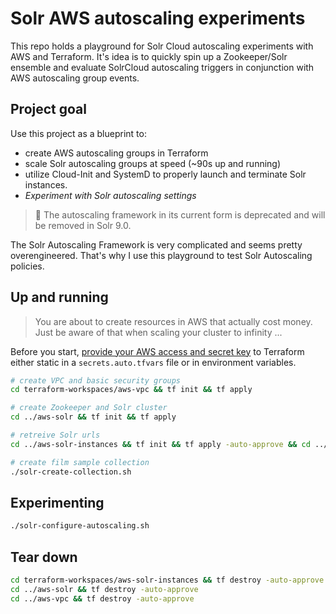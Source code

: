 # Solr AWS autoscaling experiments

This repo holds a playground for Solr Cloud autoscaling experiments
with AWS and Terraform. It's idea is to quickly spin up a Zookeeper/Solr
ensemble and evaluate SolrCloud autoscaling triggers in conjunction
with AWS autoscaling group events.

## Project goal

Use this project as a blueprint to:

* create AWS autoscaling groups in Terraform
* scale Solr autoscaling groups at speed (~90s up and running)
* utilize Cloud-Init and SystemD to properly launch and terminate
  Solr instances.
* *Experiment with Solr autoscaling settings*

> 🚨 The autoscaling framework in its current form is deprecated and will be removed in Solr 9.0.

The Solr Autoscaling Framework is very complicated and seems pretty
overengineered. That's why I use this playground to test Solr 
Autoscaling policies.

## Up and running

> You are about to create resources in AWS that actually
> cost money. Just be aware of that when scaling your cluster
> to infinity ...

Before you start, [provide your AWS access and secret key](https://registry.terraform.io/providers/hashicorp/aws/latest/docs#environment-variables)
to Terraform either static in a `secrets.auto.tfvars` file or in environment
variables.

```bash
# create VPC and basic security groups
cd terraform-workspaces/aws-vpc && tf init && tf apply

# create Zookeeper and Solr cluster
cd ../aws-solr && tf init && tf apply

# retreive Solr urls
cd ../aws-solr-instances && tf init && tf apply -auto-approve && cd ../..

# create film sample collection
./solr-create-collection.sh
```

## Experimenting

```bash
./solr-configure-autoscaling.sh
```


## Tear down

```bash
cd terraform-workspaces/aws-solr-instances && tf destroy -auto-approve
cd ../aws-solr && tf destroy -auto-approve
cd ../aws-vpc && tf destroy -auto-approve
```